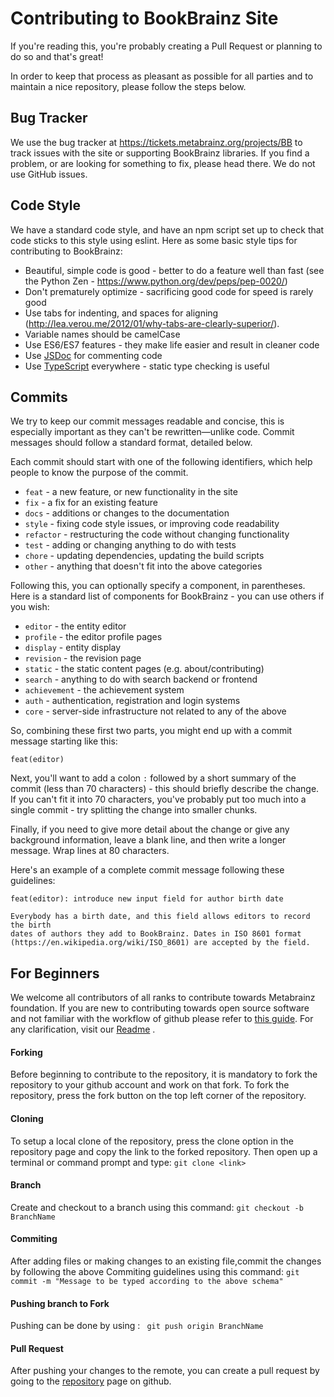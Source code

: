 # Contributing to BookBrainz Site

If you're reading this, you're probably creating a Pull Request or planning to do so and that's great!

In order to keep that process as pleasant as possible for all parties and to maintain a nice repository,
please follow the steps below.

## Bug Tracker

We use the bug tracker at https://tickets.metabrainz.org/projects/BB to track issues with
the site or supporting BookBrainz libraries. If you find a problem, or are
looking for something to fix, please head there. We do not use GitHub issues.

## Code Style

We have a standard code style, and have an npm script set up to check that code
sticks to this style using eslint. Here as some basic style tips for contributing
to BookBrainz:

 * Beautiful, simple code is good - better to do a feature well than fast (see the Python Zen - https://www.python.org/dev/peps/pep-0020/)
 * Don't prematurely optimize - sacrificing good code for speed is rarely good
 * Use tabs for indenting, and spaces for aligning (http://lea.verou.me/2012/01/why-tabs-are-clearly-superior/).
 * Variable names should be camelCase
 * Use ES6/ES7 features - they make life easier and result in cleaner code
 * Use [JSDoc](http://usejsdoc.org/) for commenting code
 * Use [TypeScript](https://www.typescriptlang.org/) everywhere - static type checking is useful

## Commits

We try to keep our commit messages readable and concise, this is especially important as they can't be rewritten—unlike
code. Commit messages should follow a standard format, detailed below.

Each commit should start with one of the following identifiers, which help people
to know the purpose of the commit.

 * `feat` - a new feature, or new functionality in the site
 * `fix` - a fix for an existing feature
 * `docs` - additions or changes to the documentation
 * `style` - fixing code style issues, or improving code readability
 * `refactor` - restructuring the code without changing functionality
 * `test` - adding or changing anything to do with tests
 * `chore` - updating dependencies, updating the build scripts
 * `other` - anything that doesn't fit into the above categories

Following this, you can optionally specify a component, in parentheses. Here
is a standard list of components for BookBrainz - you can use others if you wish:

 * `editor` - the entity editor
 * `profile` - the editor profile pages
 * `display` - entity display
 * `revision` - the revision page
 * `static` - the static content pages (e.g. about/contributing)
 * `search` - anything to do with search backend or frontend
 * `achievement` - the achievement system
 * `auth` - authentication, registration and login systems
 * `core` - server-side infrastructure not related to any of the above

So, combining these first two parts, you might end up with a commit message starting like this:

    feat(editor)

Next, you'll want to add a colon `:` followed by a short summary of the commit (less than 70 characters) - this should briefly describe the change. If you can't fit it into 70 characters, you've probably put too much into a single commit - try splitting the change into smaller chunks.

Finally, if you need to give more detail about the change or give any background information, leave a blank line, and then write a longer message. Wrap lines at 80 characters.

Here's an example of a complete commit message following these guidelines:

    feat(editor): introduce new input field for author birth date

    Everybody has a birth date, and this field allows editors to record the birth
    dates of authors they add to BookBrainz. Dates in ISO 8601 format
    (https://en.wikipedia.org/wiki/ISO_8601) are accepted by the field.


## For Beginners
We welcome all contributors of all ranks to contribute towards Metabrainz foundation. If you are new to contributing towards open source software and not familiar with the workflow of github please refer to [this guide](https://akrabat.com/the-beginners-guide-to-contributing-to-a-github-project/). For any clarification, visit our [Readme](README.md) .

#### Forking
  Before beginning to contribute to the repository, it is mandatory to fork the repository to your github account and work on that fork.
  To fork the repository, press the fork  button on the top left corner of the repository.

#### Cloning
  To setup a local clone of the repository, press the clone option in the repository page and copy the link to the forked repository. 
  Then open up a terminal or command prompt and type:
  `git clone <link>`

#### Branch
  Create and checkout to a branch using this command: 
  `git checkout -b BranchName`

#### Commiting 
 After adding files or making changes to an existing file,commit the changes by following the above Commiting guidelines using this command:
  `git commit -m "Message to be typed according to the above schema"`

#### Pushing branch to Fork
  Pushing can be done by using :
  ` git push origin BranchName`

#### Pull Request
  After pushing your changes to the remote, you can create a pull request by going to the [repository](https://github.com/bookbrainz/bookbrainz-site) page on github.


